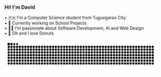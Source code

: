 <h3 align="left">Hi! I'm David</h3>

<p align="left">• 🇵🇭 I'm a Computer Science student from Tuguegarao City<br>• 🧠 Currently working on School Projects<br>• 👨‍💻 I'm passionate about Software Development, AI and Web Design<br>• 🍩 Oh and I love Donuts</p>

<img src="https://raw.githubusercontent.com/JDgayagoy/JDgayagoy/output/snake.svg" alt="Snake animation" />
